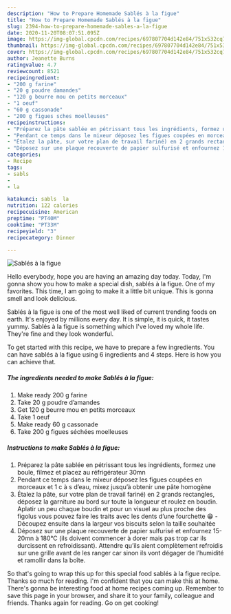 ```yaml
---
description: "How to Prepare Homemade Sablés à la figue"
title: "How to Prepare Homemade Sablés à la figue"
slug: 2394-how-to-prepare-homemade-sables-a-la-figue
date: 2020-11-20T08:07:51.095Z
image: https://img-global.cpcdn.com/recipes/697807704d142e84/751x532cq70/sables-a-la-figue-photo-principale-de-la-recette.jpg
thumbnail: https://img-global.cpcdn.com/recipes/697807704d142e84/751x532cq70/sables-a-la-figue-photo-principale-de-la-recette.jpg
cover: https://img-global.cpcdn.com/recipes/697807704d142e84/751x532cq70/sables-a-la-figue-photo-principale-de-la-recette.jpg
author: Jeanette Burns
ratingvalue: 4.7
reviewcount: 8521
recipeingredient:
- "200 g farine"
- "20 g poudre damandes"
- "120 g beurre mou en petits morceaux"
- "1 oeuf"
- "60 g cassonade"
- "200 g figues sches moelleuses"
recipeinstructions:
- "Préparez la pâte sablée en pétrissant tous les ingrédients, formez une boule, filmez et placez au réfrigérateur 30mn"
- "Pendant ce temps dans le mixeur déposez les figues coupées en morceaux et 1 c à s d’eau, mixez jusqu’à obtenir une pâte homogène"
- "Étalez la pâte, sur votre plan de travail fariné) en 2 grands rectangles, déposez la garniture au bord sur toute la longueur et roulez en boudin. Aplatir un peu chaque boudin et pour un visuel au plus proche des figolus vous pouvez faire les traits avec les dents d’une fourchette 😁 Découpez ensuite dans la largeur vos biscuits selon la taille souhaitée"
- "Déposez sur une plaque recouverte de papier sulfurisé et enfournez 15-20mn à 180°C (ils doivent commencer à dorer mais pas trop car ils durcissent en refroidissant). Attendre qu’ils aient complètement refroidis sur une grille avant de les ranger car sinon ils vont dégager de l’humidité et ramollir dans la boîte."
categories:
- Recipe
tags:
- sabls
- 
- la

katakunci: sabls  la 
nutrition: 122 calories
recipecuisine: American
preptime: "PT40M"
cooktime: "PT33M"
recipeyield: "3"
recipecategory: Dinner

---
```



![Sablés à la figue](https://img-global.cpcdn.com/recipes/697807704d142e84/751x532cq70/sables-a-la-figue-photo-principale-de-la-recette.jpg)

Hello everybody, hope you are having an amazing day today. Today, I'm gonna show you how to make a special dish, sablés à la figue. One of my favorites. This time, I am going to make it a little bit unique. This is gonna smell and look delicious.

Sablés à la figue is one of the most well liked of current trending foods on earth. It's enjoyed by millions every day. It is simple, it is quick, it tastes yummy. Sablés à la figue is something which I've loved my whole life. They're fine and they look wonderful.




To get started with this recipe, we have to prepare a few ingredients. You can have sablés à la figue using 6 ingredients and 4 steps. Here is how you can achieve that.

<!--inarticleads1-->

##### The ingredients needed to make Sablés à la figue:

1. Make ready 200 g farine
1. Take 20 g poudre d’amandes
1. Get 120 g beurre mou en petits morceaux
1. Take 1 oeuf
1. Make ready 60 g cassonade
1. Take 200 g figues séchées moelleuses




<!--inarticleads2-->

##### Instructions to make Sablés à la figue:

1. Préparez la pâte sablée en pétrissant tous les ingrédients, formez une boule, filmez et placez au réfrigérateur 30mn
1. Pendant ce temps dans le mixeur déposez les figues coupées en morceaux et 1 c à s d’eau, mixez jusqu’à obtenir une pâte homogène
1. Étalez la pâte, sur votre plan de travail fariné) en 2 grands rectangles, déposez la garniture au bord sur toute la longueur et roulez en boudin. Aplatir un peu chaque boudin et pour un visuel au plus proche des figolus vous pouvez faire les traits avec les dents d’une fourchette 😁 - Découpez ensuite dans la largeur vos biscuits selon la taille souhaitée
1. Déposez sur une plaque recouverte de papier sulfurisé et enfournez 15-20mn à 180°C (ils doivent commencer à dorer mais pas trop car ils durcissent en refroidissant). Attendre qu’ils aient complètement refroidis sur une grille avant de les ranger car sinon ils vont dégager de l’humidité et ramollir dans la boîte.




So that's going to wrap this up for this special food sablés à la figue recipe. Thanks so much for reading. I'm confident that you can make this at home. There's gonna be interesting food at home recipes coming up. Remember to save this page in your browser, and share it to your family, colleague and friends. Thanks again for reading. Go on get cooking!
